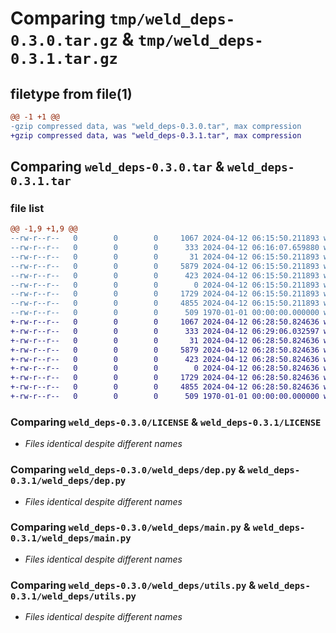 # Comparing `tmp/weld_deps-0.3.0.tar.gz` & `tmp/weld_deps-0.3.1.tar.gz`

## filetype from file(1)

```diff
@@ -1 +1 @@
-gzip compressed data, was "weld_deps-0.3.0.tar", max compression
+gzip compressed data, was "weld_deps-0.3.1.tar", max compression
```

## Comparing `weld_deps-0.3.0.tar` & `weld_deps-0.3.1.tar`

### file list

```diff
@@ -1,9 +1,9 @@
--rw-r--r--   0        0        0     1067 2024-04-12 06:15:50.211893 weld_deps-0.3.0/LICENSE
--rw-r--r--   0        0        0      333 2024-04-12 06:16:07.659880 weld_deps-0.3.0/pyproject.toml
--rw-r--r--   0        0        0       31 2024-04-12 06:15:50.211893 weld_deps-0.3.0/weld_deps/__init__.py
--rw-r--r--   0        0        0     5879 2024-04-12 06:15:50.211893 weld_deps-0.3.0/weld_deps/dep.py
--rw-r--r--   0        0        0      423 2024-04-12 06:15:50.211893 weld_deps-0.3.0/weld_deps/examples/pack1/beet.yaml
--rw-r--r--   0        0        0        0 2024-04-12 06:15:50.211893 weld_deps-0.3.0/weld_deps/examples/pack1/src/data/pack1/functions/test.mcfunction
--rw-r--r--   0        0        0     1729 2024-04-12 06:15:50.211893 weld_deps-0.3.0/weld_deps/main.py
--rw-r--r--   0        0        0     4855 2024-04-12 06:15:50.211893 weld_deps-0.3.0/weld_deps/utils.py
--rw-r--r--   0        0        0      509 1970-01-01 00:00:00.000000 weld_deps-0.3.0/PKG-INFO
+-rw-r--r--   0        0        0     1067 2024-04-12 06:28:50.824636 weld_deps-0.3.1/LICENSE
+-rw-r--r--   0        0        0      333 2024-04-12 06:29:06.032597 weld_deps-0.3.1/pyproject.toml
+-rw-r--r--   0        0        0       31 2024-04-12 06:28:50.824636 weld_deps-0.3.1/weld_deps/__init__.py
+-rw-r--r--   0        0        0     5879 2024-04-12 06:28:50.824636 weld_deps-0.3.1/weld_deps/dep.py
+-rw-r--r--   0        0        0      423 2024-04-12 06:28:50.824636 weld_deps-0.3.1/weld_deps/examples/pack1/beet.yaml
+-rw-r--r--   0        0        0        0 2024-04-12 06:28:50.824636 weld_deps-0.3.1/weld_deps/examples/pack1/src/data/pack1/functions/test.mcfunction
+-rw-r--r--   0        0        0     1729 2024-04-12 06:28:50.824636 weld_deps-0.3.1/weld_deps/main.py
+-rw-r--r--   0        0        0     4855 2024-04-12 06:28:50.824636 weld_deps-0.3.1/weld_deps/utils.py
+-rw-r--r--   0        0        0      509 1970-01-01 00:00:00.000000 weld_deps-0.3.1/PKG-INFO
```

### Comparing `weld_deps-0.3.0/LICENSE` & `weld_deps-0.3.1/LICENSE`

 * *Files identical despite different names*

### Comparing `weld_deps-0.3.0/weld_deps/dep.py` & `weld_deps-0.3.1/weld_deps/dep.py`

 * *Files identical despite different names*

### Comparing `weld_deps-0.3.0/weld_deps/main.py` & `weld_deps-0.3.1/weld_deps/main.py`

 * *Files identical despite different names*

### Comparing `weld_deps-0.3.0/weld_deps/utils.py` & `weld_deps-0.3.1/weld_deps/utils.py`

 * *Files identical despite different names*

